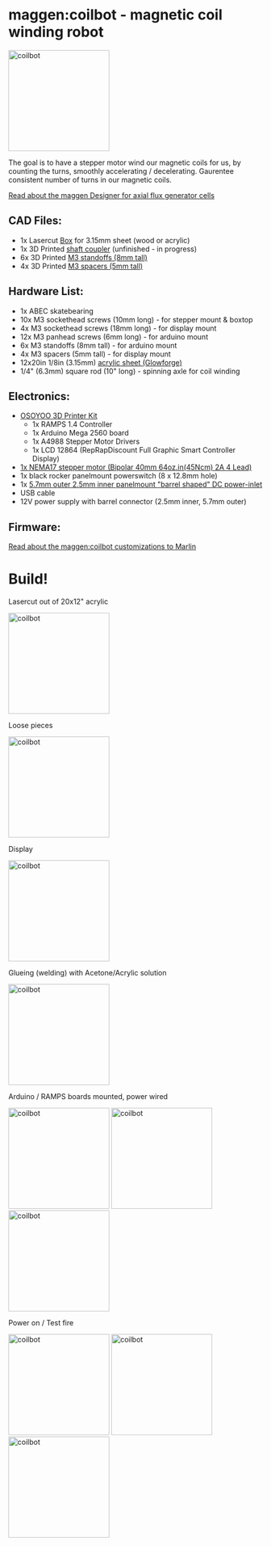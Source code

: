 # maggen:coilbot - magnetic coil winding robot

<img alt='coilbot' title='coilbot' src="coilbot8.jpg" width='200px'>

The goal is to have a stepper motor wind our magnetic coils for us, by counting the turns, smoothly accelerating / decelerating.  Gaurentee consistent number of turns in our magnetic coils.


[Read about the maggen Designer for axial flux generator cells](https://github.com/subatomicglue/maggen/tree/master/)

## CAD Files:
 - 1x Lasercut [Box](coilbotBox-3.15mm-sheet.svg) for 3.15mm sheet (wood or acrylic)
 - 1x 3D Printed [shaft coupler](shaft-coupler-squareToD.scad)  (unfinished - in progress)
 - 6x 3D Printed [M3 standoffs (8mm tall)](3mm-standoff-8mm-2.7ID.stl)
 - 4x 3D Printed [M3 spacers (5mm tall)](3mm-standoff-5mm-3.1ID.stl)

## Hardware List:
 - 1x  ABEC skatebearing
 - 10x M3 sockethead screws (10mm long) - for stepper mount & boxtop
 - 4x  M3 sockethead screws (18mm long) - for display mount
 - 12x M3 panhead screws (6mm long) - for arduino mount
 - 6x  M3 standoffs (8mm tall) - for arduino mount
 - 4x  M3 spacers   (5mm tall) - for display mount
 - 12x20in  1/8in (3.15mm) [acrylic sheet (Glowforge)](https://shop.glowforge.com/products/medium-orange-acrylic-cast-opaque-glossy?taxon_id=13)
 - 1/4" (6.3mm) square rod (10" long) - spinning axle for coil winding

## Electronics:
 - [OSOYOO 3D Printer Kit](https://www.amazon.com/gp/product/B0111ZSS2O/ref=oh_aui_detailpage_o01_s00?ie=UTF8&psc=1)
   - 1x RAMPS 1.4 Controller
   - 1x Arduino Mega 2560 board
   - 1x A4988 Stepper Motor Drivers
   - 1x LCD 12864 (RepRapDiscount Full Graphic Smart Controller Display)
 - [1x NEMA17 stepper motor (Bipolar 40mm 64oz.in(45Ncm) 2A 4 Lead)](https://www.amazon.com/gp/product/B00PNEQI7W/ref=oh_aui_search_detailpage?ie=UTF8&psc=1)
 - 1x black rocker panelmount powerswitch (8 x 12.8mm hole)
 - 1x [5.7mm outer 2.5mm inner panelmount "barrel shaped" DC power-inlet](https://www.mouser.com/ProductDetail/CUI/PJ-005B?qs=sGAEpiMZZMtnOp%252bbbqA009lE0K0K%252bPZGHDa8R3T3fghCv9kHIJIT1g%3d%3d)
 - USB cable
 - 12V power supply with barrel connector (2.5mm inner, 5.7mm outer)

## Firmware:

[Read about the maggen:coilbot customizations to Marlin](https://github.com/subatomicglue/maggen/tree/master/coilbot_MarlinDriver/customizations)

# Build!

Lasercut out of 20x12" acrylic

<img alt='coilbot' title='coilbot' src="coilbot1.jpg" width='200px'>

Loose pieces

<img alt='coilbot' title='coilbot' src="coilbot2.jpg" width='200px'>

Display

<img alt='coilbot' title='coilbot' src="coilbot3.jpg" width='200px'>

Glueing (welding) with Acetone/Acrylic solution

<img alt='coilbot' title='coilbot' src="coilbot4.jpg" width='200px'>

Arduino / RAMPS boards mounted, power wired

<img alt='coilbot' title='coilbot' src="coilbot5.jpg" width='200px'>
<img alt='coilbot' title='coilbot' src="coilbot6.jpg" width='200px'>
<img alt='coilbot' title='coilbot' src="coilbot7.jpg" width='200px'>

Power on / Test fire

<img alt='coilbot' title='coilbot' src="coilbot8.jpg" width='200px'>
<img alt='coilbot' title='coilbot' src="coilbot9.jpg" width='200px'>
<img alt='coilbot' title='coilbot' src="coilbot10.jpg" width='200px'>

